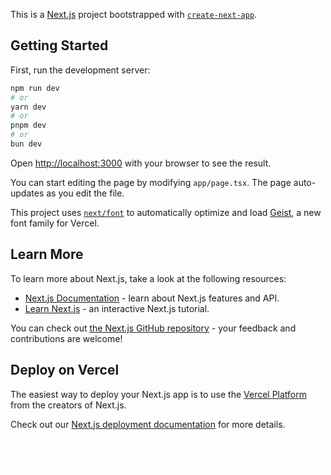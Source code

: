 This is a [Next.js](https://nextjs.org) project bootstrapped with [`create-next-app`](https://nextjs.org/docs/app/api-reference/cli/create-next-app).

## Getting Started

First, run the development server:

```bash
npm run dev
# or
yarn dev
# or
pnpm dev
# or
bun dev
```

Open [http://localhost:3000](http://localhost:3000) with your browser to see the result.

You can start editing the page by modifying `app/page.tsx`. The page auto-updates as you edit the file.

This project uses [`next/font`](https://nextjs.org/docs/app/building-your-application/optimizing/fonts) to automatically optimize and load [Geist](https://vercel.com/font), a new font family for Vercel.

## Learn More

To learn more about Next.js, take a look at the following resources:

- [Next.js Documentation](https://nextjs.org/docs) - learn about Next.js features and API.
- [Learn Next.js](https://nextjs.org/learn) - an interactive Next.js tutorial.

You can check out [the Next.js GitHub repository](https://github.com/vercel/next.js) - your feedback and contributions are welcome!

## Deploy on Vercel

The easiest way to deploy your Next.js app is to use the [Vercel Platform](https://vercel.com/new?utm_medium=default-template&filter=next.js&utm_source=create-next-app&utm_campaign=create-next-app-readme) from the creators of Next.js.

Check out our [Next.js deployment documentation](https://nextjs.org/docs/app/building-your-application/deploying) for more details.


<svg xmlns="http://www.w3.org/2000/svg" x="0px" y="0px" width="50" height="50" viewBox="0 0 24 24" fill='white'>
<path d="M 12 2 C 6.5 2 2 6.5 2 12 C 2 13.8 2.5007813 15.5 3.3007812 17 L 2 22 L 7.1992188 20.800781 C 8.6992188 21.600781 10.3 22 12 22 C 17.5 22 22 17.5 22 12 C 22 9.3 20.999609 6.8003906 19.099609 4.9003906 C 17.199609 3.0003906 14.7 2 12 2 z M 12 4 C 14.1 4 16.099219 4.8007813 17.699219 6.3007812 C 19.199219 7.9007813 20 9.9 20 12 C 20 16.4 16.4 20 12 20 C 10.7 20 9.2992188 19.7 8.1992188 19 L 7.5 18.599609 L 6.8007812 18.800781 L 4.8007812 19.300781 L 5.3007812 17.5 L 5.5 16.699219 L 5.0996094 16 C 4.3996094 14.8 4 13.4 4 12 C 4 7.6 7.6 4 12 4 z M 8.5 7.4003906 C 8.3 7.4003906 8.0007812 7.3992188 7.8007812 7.6992188 C 7.5007813 7.9992188 6.9003906 8.6007813 6.9003906 9.8007812 C 6.9003906 11.000781 7.8003906 12.200391 7.9003906 12.400391 C 8.1003906 12.600391 9.6992188 15.199219 12.199219 16.199219 C 14.299219 16.999219 14.699219 16.800781 15.199219 16.800781 C 15.699219 16.700781 16.700391 16.199609 16.900391 15.599609 C 17.100391 14.999609 17.099219 14.499219 17.199219 14.199219 C 17.099219 14.099219 16.999219 14.000391 16.699219 13.900391 C 16.499219 13.800391 15.3 13.199609 15 13.099609 C 14.7 12.999609 14.600391 12.899219 14.400391 13.199219 C 14.200391 13.499219 13.699609 13.999219 13.599609 14.199219 C 13.499609 14.399219 13.399609 14.400781 13.099609 14.300781 C 12.899609 14.200781 12.099609 13.999609 11.099609 13.099609 C 10.299609 12.499609 9.7992187 11.700391 9.6992188 11.400391 C 9.4992187 11.200391 9.7007813 11.000391 9.8007812 10.900391 L 10.199219 10.5 C 10.299219 10.4 10.300391 10.199609 10.400391 10.099609 C 10.500391 9.9996094 10.500391 9.8992188 10.400391 9.6992188 C 10.300391 9.4992187 9.7996094 8.3007812 9.5996094 7.8007812 C 9.3996094 7.4007812 9.2 7.4003906 9 7.4003906 L 8.5 7.4003906 z"></path>
</svg>